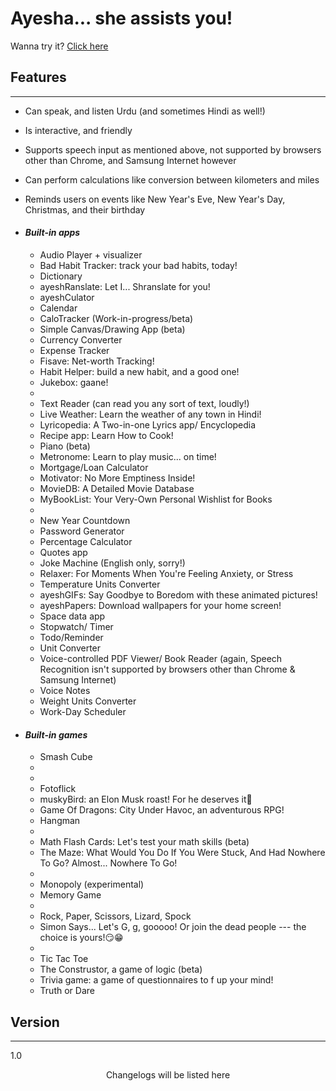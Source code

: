 ﻿# Ayesha... she assists you!

Wanna try it? [Click here](https://abbaskhurram255.github.io/Chatterbox/getting-started/)

## Features

* * *

*   Can speak, and listen Urdu (and sometimes Hindi as well!)
*   Is interactive, and friendly
*   Supports speech input as mentioned above, not supported by browsers other than Chrome, and Samsung Internet however
*   Can perform calculations like conversion between kilometers and miles
*   Reminds users on events like New Year's Eve, New Year's Day, Christmas, and their birthday

*   #### _Built-in apps_

    *   Audio Player + visualizer
    *   Bad Habit Tracker: track your bad habits, today!
    *   Dictionary
    *   ayeshRanslate: Let I... Shranslate for you!
    *   ayeshCulator
    *   Calendar
    *   CaloTracker (Work-in-progress/beta)
    *   Simple Canvas/Drawing App (beta)
    *   Currency Converter
    *   Expense Tracker
    *   Fisave: Net-worth Tracking!
    *   Habit Helper: build a new habit, and a good one!
    *   Jukebox: gaane!
    *   
    *   Text Reader (can read you any sort of text, loudly!)
    *   Live Weather: Learn the weather of any town in Hindi!
    *   Lyricopedia: A Two-in-one Lyrics app/ Encyclopedia
    *   Recipe app: Learn How to Cook!
    *   Piano (beta)
    *   Metronome: Learn to play music... on time!
    *   Mortgage/Loan Calculator
    *   Motivator: No More Emptiness Inside!
    *   MovieDB: A Detailed Movie Database
    *   MyBookList: Your Very-Own Personal Wishlist for Books
    *   
    *   New Year Countdown
    *   Password Generator
    *   Percentage Calculator
    *   Quotes app
    *   Joke Machine (English only, sorry!)
    *   Relaxer: For Moments When You're Feeling Anxiety, or Stress
    *   Temperature Units Converter
    *   ayeshGIFs: Say Goodbye to Boredom with these animated pictures!
    *   ayeshPapers: Download wallpapers for your home screen!
    *   Space data app
    *   Stopwatch/ Timer
    *   Todo/Reminder
    *   Unit Converter
    *   Voice-controlled PDF Viewer/ Book Reader (again, Speech Recognition isn't supported by browsers other than Chrome & Samsung Internet)
    *   Voice Notes
    *   Weight Units Converter
    *   Work-Day Scheduler

*   #### _Built-in games_

    *   Smash Cube
    *   
    *   
    *   Fotoflick
    *   muskyBird: an Elon Musk roast! For he deserves it🤫
    *   Game Of Dragons: City Under Havoc, an adventurous RPG!
    *   Hangman
    *   
    *   Math Flash Cards: Let's test your math skills (beta)
    *   The Maze: What Would You Do If You Were Stuck, And Had Nowhere To Go? Almost... Nowhere To Go!
    *   
    *   Monopoly (experimental)
    *   Memory Game
    *   
    *   Rock, Paper, Scissors, Lizard, Spock
    *   Simon Says... Let's G, g, gooooo! Or join the dead people --- the choice is yours!😏😁
    *   
    *   Tic Tac Toe
    *   The Construstor, a game of logic (beta)
    *   Trivia game: a game of questionnaires to f up your mind!
    *   Truth or Dare


## Version

* * *

1.0  

<center>Changelogs will be listed here</center>

